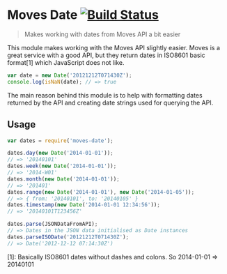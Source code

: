 # Moves Date [![Build Status](https://travis-ci.org/matiasdoyle/moves-date.png?branch=master)](https://travis-ci.org/matiasdoyle/moves-date)

> Makes working with dates from Moves API a bit easier

This module makes working with the Moves API slightly easier. Moves is a great service with a good API, but they return dates in ISO8601 basic format[1] which JavaScript does not like.

``` javascript
var date = new Date('20121212T071430Z');
console.log(isNaN(date); // => true
```

The main reason behind this module is to help with formatting dates returned by the API and creating date strings used for querying the API.

## Usage

``` javascript
var dates = require('moves-date');

dates.day(new Date('2014-01-01'));
// => '20140101'
dates.week(new Date('2014-01-01'));
// => '2014-W01'
dates.month(new Date('2014-01-01'));
// => '201401'
dates.range(new Date('2014-01-01'), new Date('2014-01-05'));
// => { from: '20140101', to: '20140105' }
dates.timestamp(new Date('2014-01-01 12:34:56'));
// => '20140101T123456Z'

dates.parse(JSONDataFromAPI);
// => Dates in the JSON data initialised as Date instances
dates.parseISODate('20121212T071430Z');
// => Date('2012-12-12 07:14:30Z')
```

[1]: Basically ISO8601 dates without dashes and colons. So 2014-01-01 => 20140101
